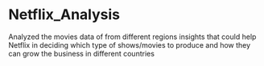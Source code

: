 # Netflix_Analysis
Analyzed the movies data of from different regions insights that could help Netflix in deciding which type of shows/movies to produce and how they can grow the business in different countries
